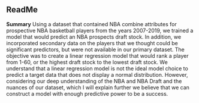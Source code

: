 ## ReadMe

__Summary__
Using a dataset that contained NBA combine attributes for prospective NBA basketball players from the years 2007-2019, we trained a model that would predict an NBA prospects draft stock. In addition, we incorporated secondary data on the players that we thought could be significant predictors, but were not available in our primary dataset. The objective was to create a linear regression model that would rank a player from 1-60, or the highest draft stock to the lowest draft stock. We understand that a linear regression model is not the ideal model choice to predict a target data that does not display a normal distribution. However, considering our deep understanding of the NBA and NBA Draft and the nuances of our dataset, which I will explain further we believe that we can construct a model with enough predictive power to be a success. 
